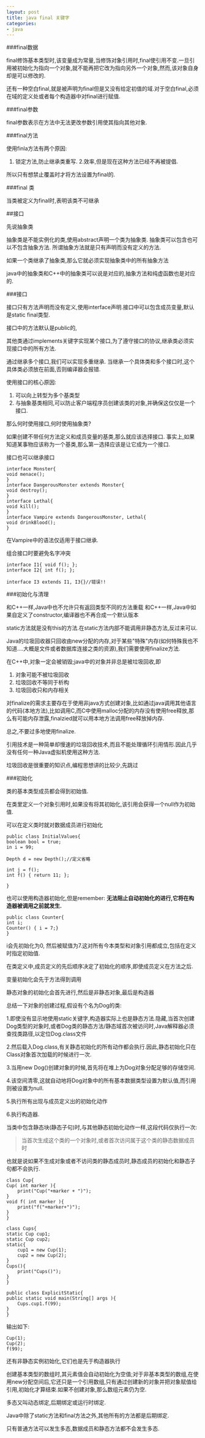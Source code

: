 ```yaml
---
layout: post 
title: java final 关键字
categories:
- java
---
```


###final数据

final修饰基本类型时,该变量成为常量,当修饰对象引用时,final使引用不变.一旦引用被初始化为指向一个对象,就不能再把它改为指向另外一个对象,然而,该对象自身却是可以修改的.

还有一种空白final,就是被声明为final但是又没有给定初值的域.对于空白final,必须在域的定义处或者每个构造器中对final进行赋值.

###final参数

final参数表示在方法中无法更改参数引用使其指向其他对象.

###final方法

使用finla方法有两个原因:

1. 锁定方法,防止继承类重写.
2.效率,但是现在这种方法已经不再被提倡.

所以只有想禁止覆盖时才将方法设置为final的.

###final 类

当类被定义为final时,表明该类不可继承

##接口

先说抽象类

抽象类是不能实例化的类,使用abstract声明一个类为抽象类.
抽象类可以包含也可以不包含抽象方法.
所谓抽象方法就是只有声明而没有定义的方法.

如果一个类继承了抽象类,那么它就必须实现抽象类中的所有抽象方法

java中的抽象类和C++中的抽象类可以说是对应的,抽象方法和纯虚函数也是对应的.

###接口

接口只有方法声明而没有定义,使用interface声明.接口中可以包含成员变量,默认是static final类型.

接口中的方法默认是public的,

其他类通过implements关键字实现某个接口,为了遵守接口的协议,继承类必须实现接口中的所有方法.

通过继承多个接口,我们可以实现多重继承.
当继承一个具体类和多个接口时,这个具体类必须放在前面,否则编译器会报错.

使用接口的核心原因:

1. 可以向上转型为多个基类型
2. 与抽象基类相同,可以防止客户端程序员创建该类的对象,并确保这仅仅是一个接口.

那么何时使用接口,何时使用抽象类?

如果创建不带任何方法定义和成员变量的基类,那么就应该选择接口.
事实上,如果知道某事物应该称为一个基类,那么第一选择应该是让它成为一个接口.

接口也可以继承接口

    interface Monster{
	void menace();
    }
    interface DangerousMonster extends Monster{
	void destroy();
    }
    interface Lethal{
	void kill();
    }
    interface Vampire extends DangerousMonster, Lethal{
	void drinkBlood();
    }

在Vampire中的语法仅适用于接口继承.

组合接口时要避免名字冲突

    interface I1{ void f(); };
    interface I2{ int f(); };

    interface I3 extends I1, I3{}//错误!!

###初始化与清理

和C++一样,Java中也不允许只有返回类型不同的方法重载
和C++一样,Java中如果自定义了constructor,编译器也不再合成一个默认版本

static方法就是没有this的方法.在static方法内部不能调用非静态方法,反过来可以.

Java的垃圾回收器只回收由new分配的内存,对于某些"特殊"内存(如何特殊我也不知道....大概是文件或者数据库连接之类的资源),我们需要使用finalize方法.

在C++中,对象一定会被销毁;java中的对象并非总是被垃圾回收,即

1. 对象可能不被垃圾回收
2. 垃圾回收不等同于析构
3. 垃圾回收只和内存相关

对finalize的需求主要存在于使用非java方式创建对象,比如通过java调用其他语言的代码(本地方法),比如调用C,而C中使用malloc分配的内存没有使用free释放,那么有可能内存泄露,finalzied就可以用本地方法调用free释放掉内存.

总之,不要过多地使用finalize.




引用技术是一种简单却慢速的垃圾回收技术,而且不能处理循环引用情形.因此几乎没有任何一种Java虚拟机使用这种方法.

垃圾回收是很重要的知识点,编程思想讲的比较少,先跳过


###初始化

类的基本类型成员都会得到初始值.

在类里定义一个对象引用时,如果没有将其初始化,该引用会获得一个null作为初始值.

可以在定义类时就对数据成员进行初始化

    public class InitialValues{
	boolean bool = true;
	in i = 99;

	Depth d = new Depth();//定义省略

	int j = f();
	int f() { return 11; };

    }

也可以使用构造器初始化,但是remember: **无法阻止自动初始化的进行,它将在构造器被调用之前就发生.**

    public class Counter{
	int i;
	Counter() { i = 7;}
    }

i会先初始化为0, 然后被赋值为7.这对所有今本类型和对象引用都成立,包括在定义时指定初始值.

在类定义中,成员定义的先后顺序决定了初始化的顺序,即使成员定义在方法之后.

变量初始化会先于方法得到调用

静态对象的初始化会首先进行,然后是非静态对象,最后是构造器

总结一下对象的创建过程,假设有个名为Dog的类:

1.即使没有显示地使用static关键字,构造器实际上也是静态方法.隐藏,当首次创建Dog类型的对象时,或者Dog类的静态方法/静态域首次被访问时,Java解释器必须查找类路径,以定位Dog.class文件

2.然后载入Dog.class,有关静态初始化的所有动作都会执行.因此,静态初始化只在Class对象首次加载的时候进行一次.

3.当用new Dog()创建对象的时候,首先将在堆上为Dog对象分配足够的存储空间.

4.该空间清零,这就自动地将Dog对象中的所有基本数据类型设置为默认值,而引用则被设置为null.

5.执行所有出现与成员定义出的初始化动作

6.执行构造器.
 

当类中包含静态块(静态子句)时,与其他静态初始化动作一样,这段代码仅执行一次:

> 当首次生成这个类的一个对象时,或者首次访问属于这个类的静态数据成员时

也就是说如果不生成对象或者不访问类的静态成员时,静态成员的初始化和静态子句都不会执行.

    class Cup{
	Cup( int marker ){
	    print("Cup("+marker + ")");
	}
	void f( int marker ){
	    print("f("+marker+")");
	}
    }

    class Cups{
	static Cup cup1;
	static Cup cup2;
	static{
	    cup1 = new Cup(1);
	    cup2 = new Cup(2);
	}
	Cups(){
	    print("Cups()");
	}
    }

    public class ExplicitStatic{
	public static void main(String[] args ){
	    Cups.cup1.f(99);
	}
    }

输出如下:

    Cup(1);
    Cup(2);
    f(99);

还有非静态实例初始化,它们也是先于构造器执行

创建基本类型的数组时,其元素值会自动初始化为空值;对于非基本类型的数组,在使用new分配空间后,它还只是一个引用数组,只有通过创建新的对象并把对象赋值给引用,初始化才算结束.如果不创建对象,那么数组元素仍为空.


多态又叫动态绑定,后期绑定或运行时绑定.

Java中除了static方法和final方法之外,其他所有的方法都是后期绑定.

只有普通方法可以发生多态,数据成员和静态方法都不会发生多态.
